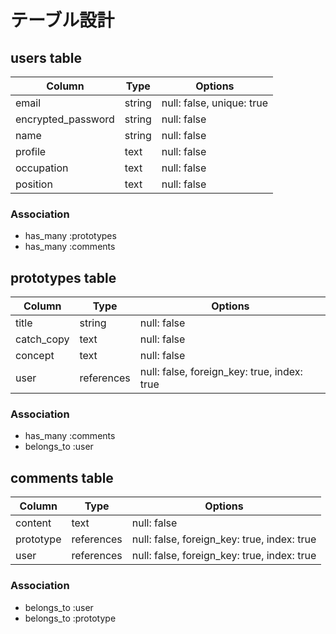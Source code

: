 # テーブル設計


## users table

| Column             | Type   | Options     |
| ------------------ | ------ | ----------- |
| email              | string | null: false, unique: true |
| encrypted_password | string | null: false |
| name               | string | null: false |
| profile            | text   | null: false |
| occupation         | text   | null: false |
| position           | text   | null: false |

### Association

- has_many :prototypes
- has_many :comments

## prototypes table

| Column             | Type   | Options     |
| ------------------ | ------ | ----------- |
| title              | string | null: false |
| catch_copy         | text   | null: false |
| concept            | text   | null: false |
| user               | references | null: false, foreign_key: true, index: true |

### Association

- has_many :comments
- belongs_to :user

## comments table

| Column             | Type   | Options     |
| ------------------ | ------ | ----------- |
| content            | text   | null: false |
| prototype          | references   | null: false, foreign_key: true, index: true |
| user               | references   | null: false, foreign_key: true, index: true |

### Association

- belongs_to :user
- belongs_to :prototype


